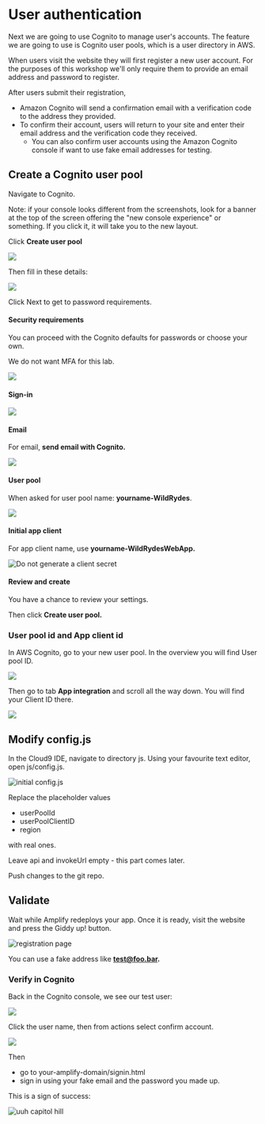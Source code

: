 # User authentication

Next we are going to use Cognito to manage user's accounts. The feature we are going to use is Cognito user pools, which is a user directory in AWS.&#x20;

When users visit the website they will first register a new user account. For the purposes of this workshop we'll only require them to provide an email address and password to register.&#x20;

After users submit their registration,&#x20;

* Amazon Cognito will send a confirmation email with a verification code to the address they provided.&#x20;
* To confirm their account, users will return to your site and enter their email address and the verification code they received.&#x20;
  * You can also confirm user accounts using the Amazon Cognito console if want to use fake email addresses for testing.

## Create a Cognito user pool&#x20;

Navigate to Cognito.&#x20;

Note: if your console looks different from the screenshots, look for a banner at the top of the screen offering the "new console experience" or something. If you click it, it will take you to the new layout.&#x20;

Click **Create user pool**&#x20;

![](<../../.gitbook/assets/image (299) (1).png>)

Then fill in these details:

![](<../../.gitbook/assets/image (296).png>)

Click Next to get to password requirements.&#x20;

#### Security requirements

You can proceed with the Cognito defaults for passwords or choose your own.&#x20;

We do not want MFA for this lab.&#x20;

![](<../../.gitbook/assets/image (155) (1) (1) (1).png>)

#### Sign-in

![](<../../.gitbook/assets/image (461).png>)

#### Email

For email, **send email with Cognito.**&#x20;

![](<../../.gitbook/assets/image (155) (1).png>)

#### User pool&#x20;

When asked for user pool name: **yourname-WildRydes**.&#x20;

![](<../../.gitbook/assets/image (213).png>)

#### Initial app client

For app client name, use **yourname-WildRydesWebApp.**

![Do not generate a client secret](<../../.gitbook/assets/image (236).png>)

#### **Review and create**

You have a chance to review your settings.&#x20;

Then click **Create user pool.**&#x20;

### User pool id and App client id

In AWS Cognito, go to your new user pool. In the overview you will find User pool ID.&#x20;

![](<../../.gitbook/assets/image (397) (1).png>)

Then go to tab **App integration** and scroll all the way down. You will find your Client ID there.&#x20;

![](<../../.gitbook/assets/image (411).png>)

## Modify config.js

In the Cloud9 IDE, navigate to directory js. Using your favourite text editor, open js/config.js.

![initial config.js](<../../.gitbook/assets/image (144).png>)

Replace the placeholder values&#x20;

* userPoolId
* userPoolClientID
* region

with real ones.&#x20;

Leave api and invokeUrl empty - this part comes later.&#x20;

Push changes to the git repo.&#x20;

## Validate

Wait while Amplify redeploys your app. Once it is ready, visit the website and press the Giddy up! button.&#x20;

![registration page](<../../.gitbook/assets/image (54).png>)

You can use a fake address like **test@foo.bar.**&#x20;

### Verify in Cognito

Back in the Cognito console, we see our test user:

![](<../../.gitbook/assets/image (231) (1).png>)

Click the user name, then from actions select confirm account.

![](<../../.gitbook/assets/image (325).png>)

Then&#x20;

* go to your-amplify-domain/signin.html&#x20;
* sign in using your fake email and the password you made up.&#x20;

This is a sign of success:

![uuh capitol hill](<../../.gitbook/assets/image (136).png>)

